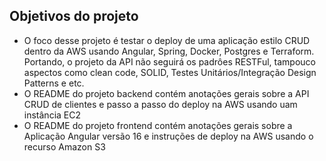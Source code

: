 
## Objetivos do projeto
- O foco desse projeto é testar o deploy de uma aplicação estilo CRUD dentro da AWS usando Angular, Spring, Docker, Postgres e Terraform. Portando, o projeto da API não seguirá os padrôes RESTFul, tampouco aspectos como clean code, SOLID, Testes Unitários/Integração Design Patterns e etc.
- O README do projeto backend contém anotações gerais sobre a API CRUD de clientes e passo a passo do deploy na AWS usando uam instância EC2
- O README do projeto frontend contém anotações gerais sobre a Aplicação Angular versão 16 e instruções de deploy na AWS usando o recurso Amazon S3
